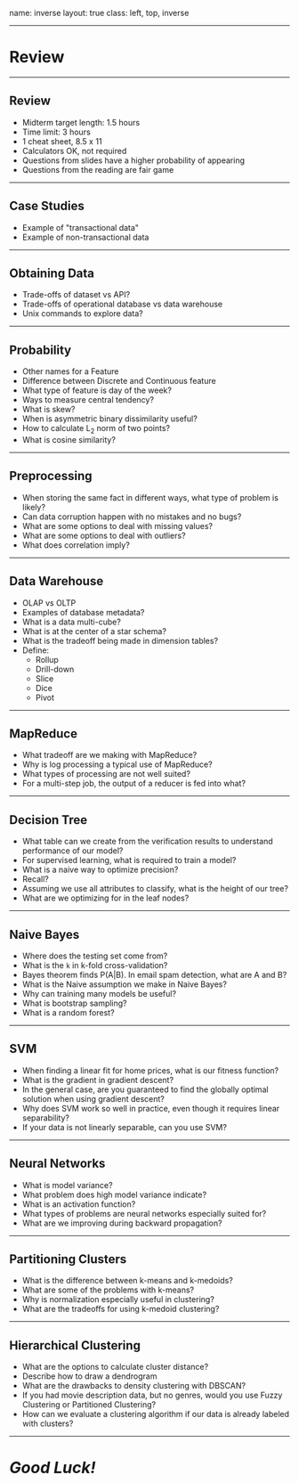 name: inverse
layout: true
class: left, top, inverse

---

# Review

---

## Review

  + Midterm target length: 1.5 hours
  + Time limit: 3 hours
  + 1 cheat sheet, 8.5 x 11
  + Calculators OK, not required
  + Questions from slides have a higher probability of appearing
  + Questions from the reading are fair game

---

## Case Studies

  + Example of "transactional data"
  + Example of non-transactional data

---

## Obtaining Data

  + Trade-offs of dataset vs API?
  + Trade-offs of operational database vs data warehouse
  + Unix commands to explore data?

---

## Probability

  + Other names for a Feature
  + Difference between Discrete and Continuous feature
  + What type of feature is day of the week?
  + Ways to measure central tendency?
  + What is skew?
  + When is asymmetric binary dissimilarity useful?
  + How to calculate L<sub>2</sub> norm of two points?
  + What is cosine similarity?

---

## Preprocessing

  + When storing the same fact in different ways, what type of problem is
    likely?
  + Can data corruption happen with no mistakes and no bugs?
  + What are some options to deal with missing values?
  + What are some options to deal with outliers?
  + What does correlation imply?

---

## Data Warehouse

  + OLAP vs OLTP
  + Examples of database metadata?
  + What is a data multi-cube?
  + What is at the center of a star schema?
  + What is the tradeoff being made in dimension tables?
  + Define:
    + Rollup
    + Drill-down
    + Slice
    + Dice
    + Pivot

---

## MapReduce

  + What tradeoff are we making with MapReduce?
  + Why is log processing a typical use of MapReduce?
  + What types of processing are not well suited?
  + For a multi-step job, the output of a reducer is fed into what?

---

## Decision Tree

  + What table can we create from the verification results to understand
    performance of our model?
  + For supervised learning, what is required to train a model?
  + What is a naive way to optimize precision?
  + Recall?
  + Assuming we use all attributes to classify, what is the height of
    our tree?
  + What are we optimizing for in the leaf nodes?

---

## Naive Bayes

  + Where does the testing set come from?
  + What is the ```k``` in k-fold cross-validation?
  + Bayes theorem finds P(A|B). In email spam detection, what are A and B?
  + What is the Naive assumption we make in Naive Bayes?
  + Why can training many models be useful?
  + What is bootstrap sampling?
  + What is a random forest?

---

## SVM

  + When finding a linear fit for home prices, what is our fitness function?
  + What is the gradient in gradient descent?
  + In the general case, are you guaranteed to find the globally optimal
    solution when using gradient descent?
  + Why does SVM work so well in practice, even though it requires linear
    separability?
  + If your data is not linearly separable, can you use SVM?

---

## Neural Networks

  + What is model variance?
  + What problem does high model variance indicate?
  + What is an activation function?
  + What types of problems are neural networks especially suited for?
  + What are we improving during backward propagation?

---

## Partitioning Clusters

  + What is the difference between k-means and k-medoids?
  + What are some of the problems with k-means?
  + Why is normalization especially useful in clustering?
  + What are the tradeoffs for using k-medoid clustering?

---

## Hierarchical Clustering

  + What are the options to calculate cluster distance?
  + Describe how to draw a dendrogram
  + What are the drawbacks to density clustering with DBSCAN?
  + If you had movie description data, but no genres, would you use Fuzzy
    Clustering or Partitioned Clustering?
  + How can we evaluate a clustering algorithm if our data is already labeled
    with clusters?

---

#  *Good Luck!*
